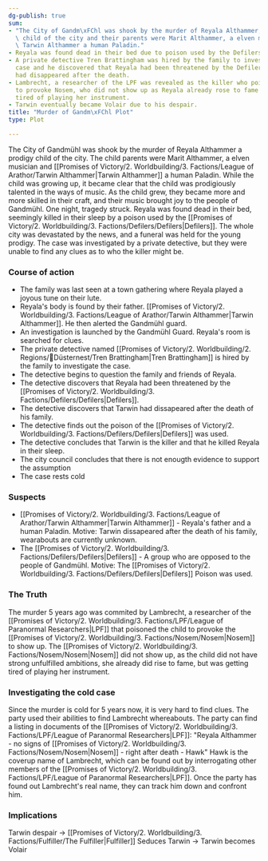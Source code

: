 ```yaml
---
dg-publish: true
sum:
- "The City of Gandm\xFChl was shook by the murder of Reyala Althammer, a prodigy\
  \ child of the city and their parents were Marit Althammer, a elven musician and\
  \ Tarwin Althammer a human Paladin."
- Reyala was found dead in their bed due to poison used by the Defilers.
- A private detective Tren Brattingham was hired by the family to investigate the
  case and he discovered that Reyala had been threatened by the Defilers and Tarwin
  had disappeared after the death.
- Lambrecht, a researcher of the LPF was revealed as the killer who poisoned Reyala
  to provoke Nosem, who did not show up as Reyala already rose to fame but was getting
  tired of playing her instrument.
- Tarwin eventually became Volair due to his despair.
title: "Murder of Gandm\xFChl Plot"
type: Plot

---
```







The City of Gandmühl was shook by the murder of Reyala Althammer a prodigy child of the city. The child parents were Marit Althammer, a elven musician and [[Promises of Victory/2. Worldbuilding/3. Factions/League of Arathor/Tarwin Althammer\|Tarwin Althammer]] a human Paladin.
While the child was growing up, it became clear that the child was prodigiously talented in the ways of music.
As the child grew, they became more and more skilled in their craft, and their music brought joy to the people of Gandmühl.
One night, tragedy struck. Reyala was found dead in their bed, seemingly killed in their sleep by a poison used by the [[Promises of Victory/2. Worldbuilding/3. Factions/Defilers/Defilers\|Defilers]]. The whole city was devastated by the news, and a funeral was held for the young prodigy.
The case was investigated by a private detective, but they were unable to find any clues as to who the killer might be.

### Course of action

- The family was last seen at a town gathering where Reyala played a joyous tune on their lute.
- Reyala's body is found by their father. [[Promises of Victory/2. Worldbuilding/3. Factions/League of Arathor/Tarwin Althammer\|Tarwin Althammer]]. He then alerted the Gandmühl guard.
- An investigation is launched by the Gandmühl Guard. Reyala's room is searched for clues.
- The private detective named [[Promises of Victory/2. Worldbuilding/2. Regions/🏰Düsternest/Tren Brattingham\|Tren Brattingham]] is hired by the family to investigate the case.
- The detective begins to question the family and friends of Reyala.
- The detective discovers that Reyala had been threatened by the [[Promises of Victory/2. Worldbuilding/3. Factions/Defilers/Defilers\|Defilers]].
- The detective discovers that Tarwin had dissapeared after the death of his family.
- The detective finds out the poison of the [[Promises of Victory/2. Worldbuilding/3. Factions/Defilers/Defilers\|Defilers]] was used.
- The detective concludes that Tarwin is the killer and that he killed Reyala in their sleep.
- The city council concludes that there is not enougth evidence to support the assumption
- The case rests cold

### Suspects

- [[Promises of Victory/2. Worldbuilding/3. Factions/League of Arathor/Tarwin Althammer\|Tarwin Althammer]] - Reyala's father and a human Paladin.
  Motive: Tarwin dissapeared after the death of his family, wearabouts are currently unknown.
- The [[Promises of Victory/2. Worldbuilding/3. Factions/Defilers/Defilers\|Defilers]] - A group who are opposed to the people of Gandmühl.
  Motive: The [[Promises of Victory/2. Worldbuilding/3. Factions/Defilers/Defilers\|Defilers]] Poison was used.


### The Truth

The murder 5 years ago was commited by Lambrecht, a researcher of the [[Promises of Victory/2. Worldbuilding/3. Factions/LPF/League of Paranormal Researchers\|LPF]] that poisoned the child to provoke the [[Promises of Victory/2. Worldbuilding/3. Factions/Nosem/Nosem\|Nosem]] to show up. The [[Promises of Victory/2. Worldbuilding/3. Factions/Nosem/Nosem\|Nosem]] did not show up, as the child did not have strong unfulfilled ambitions, she already did rise to fame, but was getting tired of playing her instrument.

### Investigating the cold case

Since the murder is cold for 5 years now, it is very hard to find clues. The party used their abilities to find Lambrecht whereabouts. The party can find a listing in documents of the [[Promises of Victory/2. Worldbuilding/3. Factions/LPF/League of Paranormal Researchers\|LPF]]:
"Reyala Althammer - no signs of [[Promises of Victory/2. Worldbuilding/3. Factions/Nosem/Nosem\|Nosem]] - right after death - Hawk"
Hawk is the coverup name of Lambrecht, which can be found out by interrogating other members of the [[Promises of Victory/2. Worldbuilding/3. Factions/LPF/League of Paranormal Researchers\|LPF]].
Once the party has found out Lambrecht's real name, they can track him down and confront him.

### Implications

Tarwin despair -> [[Promises of Victory/2. Worldbuilding/3. Factions/Fulfiller/The Fulfiller\|Fulfiller]] Seduces Tarwin -> Tarwin becomes Volair  
